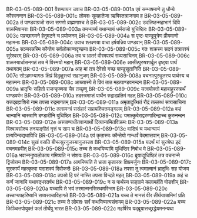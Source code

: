 BR-03-05-089-001	वैशम्पायन उवाच
BR-03-05-089-001a	एवं सम्भाषमाणे तु धौम्ये कौरवनन्दन
BR-03-05-089-001c	लोमशः सुमहातेजा ऋषिस्तत्राजगाम ह
BR-03-05-089-002a	तं पाण्डवाग्रजो राजा सगणो ब्राह्मणाश्च ते
BR-03-05-089-002c	उदतिष्ठन्महाभागं दिवि शक्रमिवामराः
BR-03-05-089-003a	तमभ्यर्च्य यथान्यायं धर्मराजो युधिष्ठिरः
BR-03-05-089-003c	पप्रच्छागमने हेतुमटने च प्रयोजनम्
BR-03-05-089-004a	स पृष्टः पाण्डुपुत्रेण प्रीयमाणो महामनाः
BR-03-05-089-004c	उवाच श्लक्ष्णया वाचा हर्षयन्निव पाण्डवान्
BR-03-05-089-005a	सञ्चरन्नस्मि कौन्तेय सर्वलोकान्यदृच्छया
BR-03-05-089-005c	गतः शक्रस्य सदनं तत्रापश्यं सुरेश्वरम्
BR-03-05-089-006a	तव च भ्रातरं वीरमपश्यं सव्यसाचिनम्
BR-03-05-089-006c	शक्रस्यार्धासनगतं तत्र मे विस्मयो महान्
BR-03-05-089-006e	आसीत्पुरुषशार्दूल दृष्ट्वा पार्थं तथागतम्
BR-03-05-089-007a	आह मां तत्र देवेशो गच्छ पाण्डुसुतानिति
BR-03-05-089-007c	सोऽहमभ्यागतः क्षिप्रं दिदृक्षुस्त्वां सहानुजम्
BR-03-05-089-008a	वचनात्पुरुहूतस्य पार्थस्य च महात्मनः
BR-03-05-089-008c	आख्यास्ये ते प्रियं तात महत्पाण्डवनन्दन
BR-03-05-089-009a	भ्रातृभिः सहितो राजन्कृष्णया चैव तच्छृणु
BR-03-05-089-009c	यत्त्वयोक्तो महाबाहुरस्त्रार्थं पाण्डवर्षभ
BR-03-05-089-010a	तदस्त्रमाप्तं पार्थेन रुद्रादप्रतिमं महत्
BR-03-05-089-010c	यत्तद्ब्रह्मशिरो नाम तपसा रुद्रमागतम्
BR-03-05-089-011a	अमृतादुत्थितं रौद्रं तल्लब्धं सव्यसाचिना
BR-03-05-089-011c	तत्समन्त्रं ससंहारं सप्रायश्चित्तमङ्गलम्
BR-03-05-089-012a	वज्रं चान्यानि चास्त्राणि दण्डादीनि युधिष्ठिर
BR-03-05-089-012c	यमात्कुबेराद्वरुणादिन्द्राच्च कुरुनन्दन
BR-03-05-089-012e	अस्त्राण्यधीतवान्पार्थो दिव्यान्यमितविक्रमः
BR-03-05-089-013a	विश्वावसोश्च तनयाद्गीतं नृत्तं च साम च
BR-03-05-089-013c	वादित्रं च यथान्यायं प्रत्यविन्दद्यथाविधि
BR-03-05-089-014a	एवं कृतास्त्रः कौन्तेयो गान्धर्वं वेदमाप्तवान्
BR-03-05-089-014c	सुखं वसति बीभत्सुरनुजस्यानुजस्तव
BR-03-05-089-015a	यदर्थं मां सुरश्रेष्ठ इदं वचनमब्रवीत्
BR-03-05-089-015c	तच्च ते कथयिष्यामि युधिष्ठिर निबोध मे
BR-03-05-089-016a	भवान्मनुष्यलोकाय गमिष्यति न संशयः
BR-03-05-089-016c	ब्रूयाद्युधिष्ठिरं तत्र वचनान्मे द्विजोत्तम
BR-03-05-089-017a	आगमिष्यति ते भ्राता कृतास्त्रः क्षिप्रमर्जुनः
BR-03-05-089-017c	सुरकार्यं महत्कृत्वा यदाशक्यं दिवौकसैः
BR-03-05-089-018a	तपसा तु त्वमात्मानं भ्रातृभिः सह योजय
BR-03-05-089-018c	तपसो हि परं नास्ति तपसा विन्दते महत्
BR-03-05-089-019a	अहं च कर्णं जानामि यथावद्भरतर्षभ
BR-03-05-089-019c	न स पार्थस्य सङ्ग्रामे कलामर्हति षोडशीम्
BR-03-05-089-020a	यच्चापि ते भयं तस्मान्मनसिस्थमरिन्दम
BR-03-05-089-020c	तच्चाप्यपहरिष्यामि सव्यसाचाविहागते
BR-03-05-089-021a	यच्च ते मानसं वीर तीर्थयात्रामिमां प्रति
BR-03-05-089-021c	तच्च ते लोमशः सर्वं कथयिष्यत्यसंशयम्
BR-03-05-089-022a	यच्च किञ्चित्तपोयुक्तं फलं तीर्थेषु भारत
BR-03-05-089-022c	महर्षिरेष यद्ब्रूयात्तच्छ्रद्धेयमनन्यथा
